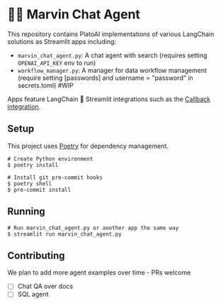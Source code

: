 # 🦜️🔗 Marvin Chat Agent

This repository contains PlatoAI implementations of various LangChain solutions as Streamlit apps including:

- `marvin_chat_agent.py`: A chat agent with search (requires setting `OPENAI_API_KEY` env to run)
- `workflow_manager.py`: A manager for data workflow management (require setting [passwords] and username = "password" in secrets.toml) #WIP

Apps feature LangChain 🤝 Streamlit integrations such as the
[Callback integration](https://python.langchain.com/docs/modules/callbacks/integrations/streamlit).

## Setup

This project uses [Poetry](https://python-poetry.org/) for dependency management.

```shell
# Create Python environment
$ poetry install

# Install git pre-commit hooks
$ poetry shell
$ pre-commit install
```

## Running

```shell
# Run marvin_chat_agent.py or another app the same way
$ streamlit run marvin_chat_agent.py
```

## Contributing

We plan to add more agent examples over time - PRs welcome

- [ ] Chat QA over docs
- [ ] SQL agent
